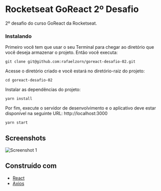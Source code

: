 # Rocketseat GoReact 2º Desafio

2º desafio do curso GoReact da Rocketseat.

### Instalando

Primeiro você tem que usar o seu Terminal para chegar ao diretório que você deseja armazenar o projeto. Então você executa:

```
git clone git@github.com:rafaelzorn/goreact-desafio-02.git
```

Acesse o diretório criado e você estará no diretório-raiz do projeto:

```
cd goreact-desafio-02
```

Instalar as dependências do projeto:

```
yarn install
```

Por fim, execute o servidor de desenvolvimento e o aplicativo deve estar disponível na seguinte URL: http://localhost:3000

```
yarn start
```

## Screenshots

![Screenshot 1](https://image.ibb.co/joO9b8/screenshot.png)

## Construído com

-   [React](https://reactjs.org)
-   [Axios](https://github.com/axios/axios)
